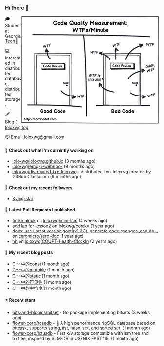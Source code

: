 ### Hi there 👋

<img align="right" src="https://raw.githubusercontent.com/loloxwg/loloxwg/master/assets/WTFs-per-minute.png" width="450">
 
🎓 Student at [Georgia Tech🐝](https://www.gatech.edu/)

💻 Interested in distributed database, distributed storage.

🖋 Blog：[loloxwg.top](https://loloxwg.top)



📫 Email: [loloxwg@gmail.com](mailto:loloxwg@gmail.com)



#### 👷 Check out what I'm currently working on

- [loloxwg/loloxwg.github.io](https://github.com/loloxwg/loloxwg.github.io) (3 months ago)
- [loloxwg/emq-x-webhook](https://github.com/loloxwg/emq-x-webhook) (9 months ago)
- [loloxwg/distributed-txn-loloxwg](https://github.com/loloxwg/distributed-txn-loloxwg) - distributed-txn-loloxwg created by GitHub Classroom (9 months ago)

#### 👯 Check out my recent followers

- [Kying-star](https://github.com/Kying-star)

#### 🔨 Latest Pull Requests I published

- [finish block](https://github.com/loloxwg/mini-lsm/pull/1) on [loloxwg/mini-lsm](https://github.com/loloxwg/mini-lsm) (4 weeks ago)
- [add lab for lesson2](https://github.com/loloxwg/corekv/pull/1) on [loloxwg/corekv](https://github.com/loloxwg/corekv) (1 year ago)
- [docs: use Latest version goctl(v1.3.3), generate code changes ,and Ab…](https://github.com/zeromicro/zero-doc/pull/121) on [zeromicro/zero-doc](https://github.com/zeromicro/zero-doc) (1 year ago)
- [hh](https://github.com/loloxwg/CQUPT-Health-ClockIn/pull/1) on [loloxwg/CQUPT-Health-ClockIn](https://github.com/loloxwg/CQUPT-Health-ClockIn) (2 years ago)

#### 📜 My recent blog posts

- [C&#43;&#43;中的const](https://loloxwg.top/post/cpp/cpp-0cfaab30bd8344c6aa29a581cb2d8ccf/c&#43;&#43;%E4%B8%AD%E7%9A%84const-f78cd58e7f3c44adac55620e8d3efa13/) (1 month ago)
- [C&#43;&#43;中的mutable](https://loloxwg.top/post/cpp/cpp-0cfaab30bd8344c6aa29a581cb2d8ccf/c&#43;&#43;%E4%B8%AD%E7%9A%84mutable-0edc2ed4eb114446ae9c96b81a74de74/) (1 month ago)
- [C&#43;&#43;中的static](https://loloxwg.top/post/cpp/cpp-0cfaab30bd8344c6aa29a581cb2d8ccf/c&#43;&#43;%E4%B8%AD%E7%9A%84static-eb2478cbe8134fcf9c35f28028be93c5/) (1 month ago)
- [C&#43;&#43;中的可见性](https://loloxwg.top/post/cpp/cpp-0cfaab30bd8344c6aa29a581cb2d8ccf/c&#43;&#43;%E4%B8%AD%E7%9A%84%E5%8F%AF%E8%A7%81%E6%80%A7-0ae232d21aa34b14aacc7c41515ef775/) (1 month ago)
- [C&#43;&#43;中的字符串](https://loloxwg.top/post/cpp/cpp-0cfaab30bd8344c6aa29a581cb2d8ccf/c&#43;&#43;%E4%B8%AD%E7%9A%84%E5%AD%97%E7%AC%A6%E4%B8%B2-c1aea693e5cc47d8a53110577af87660/) (1 month ago)

#### ⭐ Recent stars

- [bits-and-blooms/bitset](https://github.com/bits-and-blooms/bitset) - Go package implementing bitsets (3 weeks ago)
- [flower-corp/rosedb](https://github.com/flower-corp/rosedb) - 🚀 A high performance NoSQL database based on bitcask, supports string, list, hash, set, and sorted set. (1 month ago)
- [flower-corp/lotusdb](https://github.com/flower-corp/lotusdb) - Fast k/v storage compatible with lsm tree and b&#43;tree, inspired by SLM-DB in USENIX FAST ’19. (1 month ago)

